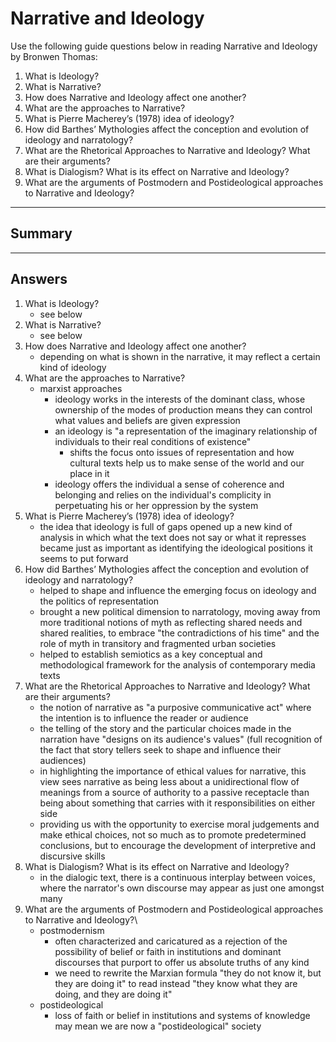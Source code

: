 # Narrative and Ideology

Use the following guide questions below in reading Narrative and Ideology by Bronwen Thomas:

1. What is Ideology? 
2. What is Narrative?
3. How does Narrative and Ideology affect one another?
4. What are the approaches to Narrative?
5. What is Pierre Macherey’s (1978) idea of ideology?
6. How did Barthes’ Mythologies affect the conception and evolution of ideology and narratology?
7. What are the Rhetorical Approaches to Narrative and Ideology? What are their arguments?
8. What is Dialogism? What is its effect on Narrative and Ideology?
9. What are the arguments of Postmodern and Postideological approaches to Narrative and Ideology?

---

## Summary

---

## Answers

1. What is Ideology? 
    - see below
2. What is Narrative?
    - see below
3. How does Narrative and Ideology affect one another?
    - depending on what is shown in the narrative, it may reflect a certain kind of ideology
4. What are the approaches to Narrative?
    - marxist approaches
        - ideology works in the interests of the dominant class, whose ownership of the modes of production means they can control what values and beliefs are given expression
        - an ideology is "a representation of the imaginary relationship of individuals to their real conditions of existence"
            - shifts the focus onto issues of representation and how cultural texts help us to make sense of the world and our place in it
        - ideology offers the individual a sense of coherence and belonging and relies on the individual's complicity in perpetuating his or her oppression by the system
5. What is Pierre Macherey’s (1978) idea of ideology?
    - the idea that ideology is full of gaps opened up a new kind of analysis in which what the text does not say or what it represses became just as important as identifying the ideological positions it seems to put forward
6. How did Barthes’ Mythologies affect the conception and evolution of ideology and narratology?
    - helped to shape and influence the emerging focus on ideology and the politics of representation
    - brought a new political dimension to narratology, moving away from more traditional notions of myth as reflecting shared needs and shared realities, to embrace "the contradictions of his time" and the role of myth in transitory and fragmented urban societies
    - helped to establish semiotics as a key conceptual and methodological framework for the analysis of contemporary media texts
7. What are the Rhetorical Approaches to Narrative and Ideology? What are their arguments?
    - the notion of narrative as "a purposive communicative act" where the intention is to influence the reader or audience
    - the telling of the story and the particular choices made in the narration have "designs on its audience's values" (full recognition of the fact that story tellers seek to shape and influence their audiences)
    - in highlighting the importance of ethical values for narrative, this view sees narrative as being less about a unidirectional flow of meanings from a source of authority to a passive receptacle than being about something that carries with it responsibilities on either side
    - providing us with the opportunity to exercise moral judgements and make ethical choices, not so much as to promote predetermined conclusions, but to encourage the development of interpretive and discursive skills
8. What is Dialogism? What is its effect on Narrative and Ideology?
    - in the dialogic text, there is a continuous interplay between voices, where the narrator's own discourse may appear as just one amongst many
9. What are the arguments of Postmodern and Postideological approaches to Narrative and Ideology?\
    - postmodernism
        - often characterized and caricatured as a rejection of the possibility of belief or faith in institutions and dominant discourses that purport to offer us absolute truths of any kind
        - we need to rewrite the Marxian formula "they do not know it, but they are doing it" to read instead "they know what they are doing, and they are doing it"
    - postideological
        - loss of faith or belief in institutions and systems of knowledge may mean we are now a "postideological" society 